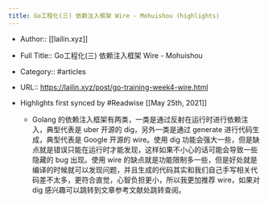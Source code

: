 ```yaml
---
title: Go工程化(三) 依赖注入框架 Wire - Mohuishou (highlights)
---
```


- Author:: [[lailin.xyz]]

- Full Title:: Go工程化(三) 依赖注入框架 Wire - Mohuishou

- Category:: #articles

- URL:: https://lailin.xyz/post/go-training-week4-wire.html

- Highlights first synced by #Readwise [[May 25th, 2021]]
	 - Golang 的依赖注入框架有两类，一类是通过反射在运行时进行依赖注入，典型代表是 uber 开源的 dig，另外一类是通过 generate 进行代码生成，典型代表是 Google 开源的 wire。使用 dig 功能会强大一些，但是缺点就是错误只能在运行时才能发现，这样如果不小心的话可能会导致一些隐藏的 bug 出现。使用 wire 的缺点就是功能限制多一些，但是好处就是编译的时候就可以发现问题，并且生成的代码其实和我们自己手写相关代码差不太多，更符合直觉，心智负担更小，所以我更加推荐 wire，如果对 dig 感兴趣可以跳转到文章参考文献处跳转查阅。
